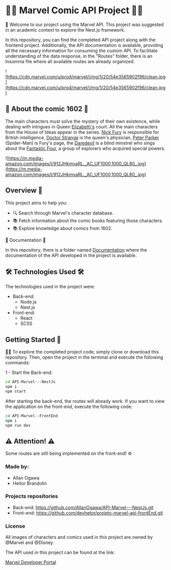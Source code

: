 # 🦸‍♂️ Marvel Comic API Project 🦸‍♂️

🚀 Welcome to our project using the Marvel API. This project was suggested in an academic context to explore the Nest.js framework.

In this repository, you can find the completed API project along with the frontend project. Additionally, the API documentation is available, providing all the necessary information for consuming the custom API. To facilitate understanding of the data response, in the "Routes" folder, there is an Insomnia file where all available routes are already organized.

![https://cdn.marvel.com/u/prod/marvel/i/mg/1/20/54e3565902f96/clean.jpg](https://cdn.marvel.com/u/prod/marvel/i/mg/1/20/54e3565902f96/clean.jpg)

## 📖  About the comic 1602 📖

The main characters must solve the mystery of their own existence, while dealing with intrigues in Queen [Elizabeth's](https://pt.wikipedia.org/wiki/Elizabeth_I_de_Inglaterra) court. All the main characters from the House of Ideas appear in the series. [Nick Fury](https://pt.wikipedia.org/wiki/Nick_Fury) is responsible for British intelligence, [Doctor Strange](https://pt.wikipedia.org/wiki/Doutor_Estranho) is the queen's physician, [Peter Parker](https://pt.wikipedia.org/wiki/Homem-Aranha) (Spider-Man) is Fury's page, the [Daredevil](https://pt.wikipedia.org/wiki/Demolidor) is a blind minstrel who sings about the [Fantastic Four](https://pt.wikipedia.org/wiki/Quarteto_Fant%C3%A1stico), a group of explorers who acquired special powers.

![https://m.media-amazon.com/images/I/912JHkmvaRL._AC_UF1000,1000_QL80_.jpg](https://m.media-amazon.com/images/I/912JHkmvaRL._AC_UF1000,1000_QL80_.jpg)

## Overview 📜

This project aims to help you:

- 🔍 Search through Marvel's character database.
- 📚 Fetch information about the comic books featuring those characters.
- 📚 Explore knowledge about comics from 1602.

📑 Documentation 📑

In this repository, there is a folder named [Documentation](Documentation.md) where the documentation of the API developed in the project is available.

## 🛠️ Technologies Used 🛠️

The technologies used in the project were:

- Back-end:
    - Node.js
    - Nest.js
- Front-end:
    - React
    - SCSS

## Getting Started 🚀

👩‍💻 To explore the completed project code, simply clone or download this repository. Then, open the project in the terminal and execute the following commands:

1 - Start the Back-end:

```bash
cd API-Marvel---NestJs
npm i
npm start
```

After starting the back-end, the routes will already work. If you want to view the application on the front-end, execute the following code:

```bash
cd API-Marvel--FrontEnd
npm i
npm run dev
```

## ⚠️ Attention! ⚠️

Some routes are still being implemented on the front-end! ⚙️

### Made by:

- Allan Ogawa
- Heitor Brandolin

### Projects repositories

- Back-end: https://github.com/AllanOgawa/API-Marvel---NestJs.git
- Front-end: https://github.com/devhetor/projeto-marvel-api-frontEnd.git

### License

All images of characters and comics used in this project are owned by @Marvel and @Disney.

The API used in this project can be found at the link:

[Marvel Developer Portal](https://developer.marvel.com/)
